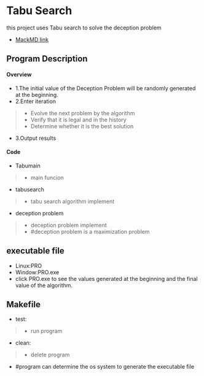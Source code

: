 Tabu Search
===
this project uses Tabu search to solve the deception problem
- [MackMD link](https://hackmd.io/@B3AsTCbwSKGZWfnA5FLfFA/SyNmVYBAT)


Program Description
---
#### Overview
- 1.The initial value of the Deception Problem will be randomly generated at the beginning.
- 2.Enter iteration
>- Evolve the next problem by the algorithm
>- Verify that it is legal and in the history
>- Determine whether it is the best solution
- 3.Output results  
#### Code
- Tabumain
>- main funcion

- tabusearch
>- tabu search algorithm implement

- deception problem
>- deception problem implement
>- #deception problem is a maximization problem

executable file
---
- Linux:PRO
- Window:PRO.exe
- click PRO.exe to see the values ​​generated at the beginning and the final value of the algorithm.

Makefile
---
- test:
>- run program
- clean:
>- delete program
- #program can determine the os system to generate the executable file

